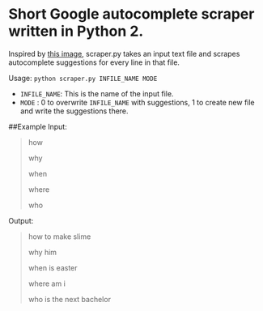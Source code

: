 # Short Google autocomplete scraper written in Python 2.

Inspired by [this image](https://i.redd.it/9dukhq4nwfdz.jpg), scraper.py takes an input text file and scrapes autocomplete suggestions for every line in that file.

Usage:
`python scraper.py INFILE_NAME MODE`

* `INFILE_NAME`: This is the name of the input file.
* `MODE` : 0 to overwrite `INFILE_NAME` with suggestions, 1 to create new file and write the suggestions there.

##Example 
Input:
> how
>
> why
>
> when
>
> where
>
> who

Output:
> how to make slime
>
> why him
>
> when is easter
>
> where am i
>
> who is the next bachelor